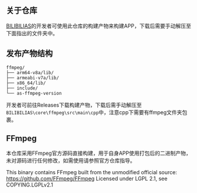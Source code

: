 
## 关于仓库

[BILIBILIAS](https://github.com/1250422131/bilibilias)的开发者可使用此仓库的构建产物来构建APP，下载后需要手动解压至下面指出的文件夹中。


## 发布产物结构

```
ffmpeg/
├── arm64-v8a/lib/
├── armeabi-v7a/lib/
├── x86_64/lib/
├── include/
└── as-ffmpeg-version
```

开发者可前往Releases下载构建产物，下载后需手动解压至`BILIBILIAS\core\ffmpeg\src\main\cpp`中，注意cpp下需要有ffmpeg文件夹包裹。


## FFmpeg

本仓库采用FFmpeg官方源码直接构建，用于自身APP使用打包后的二进制产物，未对源码进行任何修改，如需使用请参照官方仓库指导。

This binary contains FFmpeg built from the unmodified official source:
https://github.com/FFmpeg/FFmpeg
Licensed under LGPL 2.1, see COPYING.LGPLv2.1